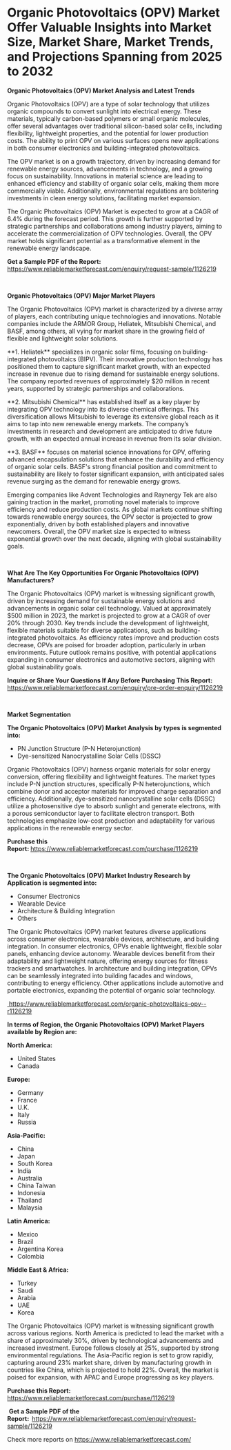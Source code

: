 <p><h1>Organic Photovoltaics (OPV) Market Offer Valuable Insights into Market Size, Market Share, Market Trends, and Projections Spanning from 2025 to 2032</h1></p><p><strong>Organic Photovoltaics (OPV) Market Analysis and Latest Trends</strong></p>
<p><p>Organic Photovoltaics (OPV) are a type of solar technology that utilizes organic compounds to convert sunlight into electrical energy. These materials, typically carbon-based polymers or small organic molecules, offer several advantages over traditional silicon-based solar cells, including flexibility, lightweight properties, and the potential for lower production costs. The ability to print OPV on various surfaces opens new applications in both consumer electronics and building-integrated photovoltaics.</p><p>The OPV market is on a growth trajectory, driven by increasing demand for renewable energy sources, advancements in technology, and a growing focus on sustainability. Innovations in material science are leading to enhanced efficiency and stability of organic solar cells, making them more commercially viable. Additionally, environmental regulations are bolstering investments in clean energy solutions, facilitating market expansion.</p><p>The Organic Photovoltaics (OPV) Market is expected to grow at a CAGR of 6.4% during the forecast period. This growth is further supported by strategic partnerships and collaborations among industry players, aiming to accelerate the commercialization of OPV technologies. Overall, the OPV market holds significant potential as a transformative element in the renewable energy landscape.</p></p>
<p><strong>Get a Sample PDF of the Report:&nbsp;</strong> <a href="https://www.reliablemarketforecast.com/enquiry/request-sample/1126219?utm_campaign=2316&utm_medium=2&utm_source=Github&utm_content=ia&utm_term=06042025&utm_id=organic-photovoltaics-opv">https://www.reliablemarketforecast.com/enquiry/request-sample/1126219</a></p>
<p>&nbsp;</p>
<p><strong>Organic Photovoltaics (OPV) Major Market Players</strong></p>
<p><p>The Organic Photovoltaics (OPV) market is characterized by a diverse array of players, each contributing unique technologies and innovations. Notable companies include the ARMOR Group, Heliatek, Mitsubishi Chemical, and BASF, among others, all vying for market share in the growing field of flexible and lightweight solar solutions.</p><p>**1. Heliatek** specializes in organic solar films, focusing on building-integrated photovoltaics (BIPV). Their innovative production technology has positioned them to capture significant market growth, with an expected increase in revenue due to rising demand for sustainable energy solutions. The company reported revenues of approximately $20 million in recent years, supported by strategic partnerships and collaborations.</p><p>**2. Mitsubishi Chemical** has established itself as a key player by integrating OPV technology into its diverse chemical offerings. This diversification allows Mitsubishi to leverage its extensive global reach as it aims to tap into new renewable energy markets. The company’s investments in research and development are anticipated to drive future growth, with an expected annual increase in revenue from its solar division.</p><p>**3. BASF** focuses on material science innovations for OPV, offering advanced encapsulation solutions that enhance the durability and efficiency of organic solar cells. BASF's strong financial position and commitment to sustainability are likely to foster significant expansion, with anticipated sales revenue surging as the demand for renewable energy grows.</p><p>Emerging companies like Advent Technologies and Raynergy Tek are also gaining traction in the market, promoting novel materials to improve efficiency and reduce production costs. As global markets continue shifting towards renewable energy sources, the OPV sector is projected to grow exponentially, driven by both established players and innovative newcomers. Overall, the OPV market size is expected to witness exponential growth over the next decade, aligning with global sustainability goals.</p></p>
<p>&nbsp;</p>
<p><strong>What Are The Key Opportunities For Organic Photovoltaics (OPV) Manufacturers?</strong></p>
<p><p>The Organic Photovoltaics (OPV) market is witnessing significant growth, driven by increasing demand for sustainable energy solutions and advancements in organic solar cell technology. Valued at approximately $500 million in 2023, the market is projected to grow at a CAGR of over 20% through 2030. Key trends include the development of lightweight, flexible materials suitable for diverse applications, such as building-integrated photovoltaics. As efficiency rates improve and production costs decrease, OPVs are poised for broader adoption, particularly in urban environments. Future outlook remains positive, with potential applications expanding in consumer electronics and automotive sectors, aligning with global sustainability goals.</p></p>
<p><strong>Inquire or Share Your Questions If Any Before Purchasing This Report:</strong> <a href="https://www.reliablemarketforecast.com/enquiry/pre-order-enquiry/1126219?utm_campaign=2316&utm_medium=2&utm_source=Github&utm_content=ia&utm_term=06042025&utm_id=organic-photovoltaics-opv">https://www.reliablemarketforecast.com/enquiry/pre-order-enquiry/1126219</a></p>
<p>&nbsp;</p>
<p><strong>Market Segmentation</strong></p>
<p><strong>The Organic Photovoltaics (OPV) Market Analysis by types is segmented into:</strong></p>
<p><ul><li>PN Junction Structure (P-N Heterojunction)</li><li>Dye-sensitized Nanocrystalline Solar Cells (DSSC)</li></ul></p>
<p><p>Organic Photovoltaics (OPV) harness organic materials for solar energy conversion, offering flexibility and lightweight features. The market types include P-N junction structures, specifically P-N heterojunctions, which combine donor and acceptor materials for improved charge separation and efficiency. Additionally, dye-sensitized nanocrystalline solar cells (DSSC) utilize a photosensitive dye to absorb sunlight and generate electrons, with a porous semiconductor layer to facilitate electron transport. Both technologies emphasize low-cost production and adaptability for various applications in the renewable energy sector.</p></p>
<p><strong>Purchase this Report:&nbsp;</strong><a href="https://www.reliablemarketforecast.com/purchase/1126219?utm_campaign=2316&utm_medium=2&utm_source=Github&utm_content=ia&utm_term=06042025&utm_id=organic-photovoltaics-opv">https://www.reliablemarketforecast.com/purchase/1126219</a></p>
<p>&nbsp;</p>
<p><strong>The Organic Photovoltaics (OPV) Market Industry Research by Application is segmented into:</strong></p>
<p><ul><li>Consumer Electronics</li><li>Wearable Device</li><li>Architecture & Building Integration</li><li>Others</li></ul></p>
<p><p>The Organic Photovoltaics (OPV) market features diverse applications across consumer electronics, wearable devices, architecture, and building integration. In consumer electronics, OPVs enable lightweight, flexible solar panels, enhancing device autonomy. Wearable devices benefit from their adaptability and lightweight nature, offering energy sources for fitness trackers and smartwatches. In architecture and building integration, OPVs can be seamlessly integrated into building facades and windows, contributing to energy efficiency. Other applications include automotive and portable electronics, expanding the potential of organic solar technology.</p></p>
<p><a href="https://www.reliablemarketforecast.com/organic-photovoltaics-opv--r1126219?utm_campaign=2316&utm_medium=2&utm_source=Github&utm_content=ia&utm_term=06042025&utm_id=organic-photovoltaics-opv">&nbsp;https://www.reliablemarketforecast.com/organic-photovoltaics-opv--r1126219</a></p>
<p><strong>In terms of Region, the Organic Photovoltaics (OPV) Market Players available by Region are:</strong></p>
<p>
    <p> <strong> North America: </strong>
        <ul>
            <li>United States</li>
            <li>Canada</li>
        </ul>
        </p> 
    <p> <strong> Europe: </strong>
        <ul>
            <li>Germany</li>
            <li>France</li>
            <li>U.K.</li>
            <li>Italy</li>
            <li>Russia</li>
        </ul>
        </p> 
    <p> <strong> Asia-Pacific: </strong>
        <ul>
            <li>China</li>
            <li>Japan</li>
            <li>South Korea</li>
            <li>India</li>
            <li>Australia</li>
            <li>China Taiwan</li>
            <li>Indonesia</li>
            <li>Thailand</li>
            <li>Malaysia</li>
        </ul>
        </p> 
    <p> <strong> Latin America: </strong>
        <ul>
            <li>Mexico</li>
            <li>Brazil</li>
            <li>Argentina Korea</li>
            <li>Colombia</li>
        </ul>
        </p> 
    <p> <strong> Middle East & Africa: </strong>
        <ul>
            <li>Turkey</li>
            <li>Saudi</li>
            <li>Arabia</li>
            <li>UAE</li>
            <li>Korea</li>
        </ul>
    </p>
    </p>
<p><p>The Organic Photovoltaics (OPV) market is witnessing significant growth across various regions. North America is predicted to lead the market with a share of approximately 30%, driven by technological advancements and increased investment. Europe follows closely at 25%, supported by strong environmental regulations. The Asia-Pacific region is set to grow rapidly, capturing around 23% market share, driven by manufacturing growth in countries like China, which is projected to hold 22%. Overall, the market is poised for expansion, with APAC and Europe progressing as key players.</p></p>
<p><strong>Purchase this Report: </strong><a href="https://www.reliablemarketforecast.com/purchase/1126219?utm_campaign=2316&utm_medium=2&utm_source=Github&utm_content=ia&utm_term=06042025&utm_id=organic-photovoltaics-opv">https://www.reliablemarketforecast.com/purchase/1126219</a></p>
<p>&nbsp;<strong>Get a Sample PDF of the Report:&nbsp;&nbsp;</strong><a href="https://www.reliablemarketforecast.com/enquiry/request-sample/1126219?utm_campaign=2316&utm_medium=2&utm_source=Github&utm_content=ia&utm_term=06042025&utm_id=organic-photovoltaics-opv">https://www.reliablemarketforecast.com/enquiry/request-sample/1126219</a></p>
<p><strong></strong></p>
<p>Check more reports on <a href="https://www.reliablemarketforecast.com/?utm_campaign=2316&utm_medium=2&utm_source=Github&utm_content=ia&utm_term=06042025&utm_id=organic-photovoltaics-opv">https://www.reliablemarketforecast.com/</a></p>